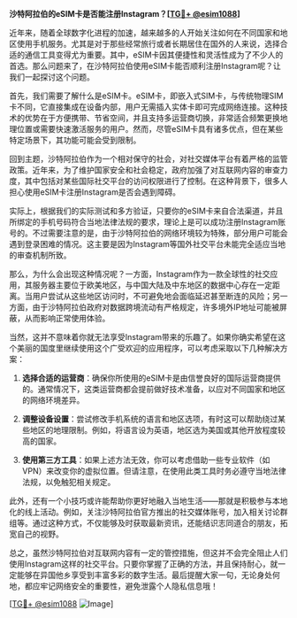 **沙特阿拉伯的eSIM卡是否能注册Instagram？[[TG💪+ @esim1088](https://t.me/s/esim1088)]**

近年来，随着全球数字化进程的加速，越来越多的人开始关注如何在不同国家和地区使用手机服务。尤其是对于那些经常旅行或者长期居住在国外的人来说，选择合适的通信工具变得尤为重要。其中，eSIM卡因其便捷性和灵活性成为了不少人的首选。那么问题来了，在沙特阿拉伯使用eSIM卡能否顺利注册Instagram呢？让我们一起探讨这个问题。

首先，我们需要了解什么是eSIM卡。eSIM卡，即嵌入式SIM卡，与传统物理SIM卡不同，它直接集成在设备内部，用户无需插入实体卡即可完成网络连接。这种技术的优势在于方便携带、节省空间，并且支持多运营商切换，非常适合频繁更换地理位置或需要快速激活服务的用户。然而，尽管eSIM卡具有诸多优点，但在某些特定场景下，其功能可能会受到限制。

回到主题，沙特阿拉伯作为一个相对保守的社会，对社交媒体平台有着严格的监管政策。近年来，为了维护国家安全和社会稳定，政府加强了对互联网内容的审查力度，其中包括对某些国际社交平台的访问权限进行了控制。在这种背景下，很多人担心使用eSIM卡注册Instagram是否会遇到障碍。

实际上，根据我们的实际测试和多方验证，只要你的eSIM卡来自合法渠道，并且所绑定的手机号码符合当地法律法规的要求，理论上是可以成功注册Instagram账号的。不过需要注意的是，由于沙特阿拉伯的网络环境较为特殊，部分用户可能会遇到登录困难的情况。这主要是因为Instagram等国外社交平台未能完全适应当地的审查机制所致。

那么，为什么会出现这种情况呢？一方面，Instagram作为一款全球性的社交应用，其服务器主要位于欧美地区，与中国大陆及中东地区的数据中心存在一定距离。当用户尝试从这些地区访问时，不可避免地会面临延迟甚至断连的风险；另一方面，由于沙特阿拉伯政府对数据跨境流动有严格规定，许多境外IP地址可能被屏蔽，从而影响正常使用体验。

当然，这并不意味着你就无法享受Instagram带来的乐趣了。如果你确实希望在这个美丽的国度里继续使用这个广受欢迎的应用程序，可以考虑采取以下几种解决方案：

1. **选择合适的运营商**：确保你所使用的eSIM卡是由信誉良好的国际运营商提供的。通常情况下，这类运营商都会提前做好技术准备，以应对不同国家和地区的网络环境差异。
   
2. **调整设备设置**：尝试修改手机系统的语言和地区选项，有时这可以帮助绕过某些地区的地理限制。例如，将语言设为英语，地区选为美国或其他开放程度较高的国家。

3. **使用第三方工具**：如果上述方法无效，你可以考虑借助一些专业软件（如VPN）来改变你的虚拟位置。但请注意，在使用此类工具时务必遵守当地法律法规，以免触犯相关规定。

此外，还有一个小技巧或许能帮助你更好地融入当地生活——那就是积极参与本地化的线上活动。例如，关注沙特阿拉伯官方推出的社交媒体账号，加入相关讨论群组等。通过这种方式，不仅能够及时获取最新资讯，还能结识志同道合的朋友，拓宽自己的视野。

总之，虽然沙特阿拉伯对互联网内容有一定的管控措施，但这并不会完全阻止人们使用Instagram这样的社交平台。只要你掌握了正确的方法，并且保持耐心，就一定能够在异国他乡享受到丰富多彩的数字生活。最后提醒大家一句，无论身处何地，都应牢记网络安全的重要性，避免泄露个人隐私信息哦！

[[TG💪+ @esim1088](https://t.me/s/esim1088) ![Image](https://i.postimg.cc/4NQfJmqS/Snipaste-2025-05-13-00-14-12.png)]